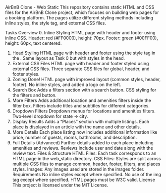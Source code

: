 AirBnB Clone - Web Static
This repository contains static HTML and CSS files for the AirBnB Clone project, which focuses on building web pages for a booking platform. The pages utilize different styling methods including inline styles, the style tag, and external CSS files.

Tasks Overview
0. Inline Styling
HTML page with header and footer using inline CSS.
Header: red (#FF0000), height: 70px.
Footer: green (#00FF00), height: 60px, text centered.
1. Head Styling
HTML page with header and footer using the style tag in the <head>.
Same layout as Task 0 but with styles in the head.
2. External CSS Files
HTML page with header and footer styled using external CSS files.
Three separate CSS files for global, header, and footer styles.
3. Zoning Done!
HTML page with improved layout (common styles, header, footer).
No inline styles, and added a logo on the left.
4. Search Box
Adds a filters section with a search button.
CSS styling for the filters and button.
5. More Filters
Adds additional location and amenities filters inside the filter box.
Filters include titles and subtitles for different categories.
6. Dropdown Filters
Dropdown menus for locations and amenities filters.
Two-level dropdown for state -> city.
7. Display Results
Adds a “Places” section with multiple listings.
Each place is displayed in an article with the name and other details.
8. More Details
Each place listing now includes additional information like price, number of guests, rooms, bathrooms, and description.
9. Full Details (Advanced)
Further details added to each place including amenities and reviews.
Reviews include user and date along with the review text.
Files & Structure
HTML Files: Each task corresponds to an HTML page in the web_static directory.
CSS Files: Styles are split across multiple CSS files to manage common, header, footer, filters, and places styles.
Images: Any images used are stored in the images folder.
Requirements
No inline styles except where specified.
No use of the img tag except where specified.
HTML pages must be W3C valid.
License
This project is licensed under the MIT License.
